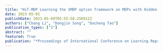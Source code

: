 ```yaml
---
title: "HiT-MDP Learning the SMDP option framework on MDPs with Hidden Temporal Variables"
date: 2023-05-01
publishDate: 2023-05-09T05:55:58.256912Z
authors: ["Chang Li", "Dongjin Song", "Dacheng Tao"]
publication_types: ["1"]
abstract: ""
featured: True
publication: "*Proceedings of International Conference on Learning Representations (ICLR)*"
---
```

